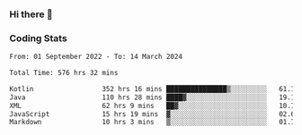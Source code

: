 ### Hi there 👋

<!--
**Girrafeec/girrafeec** is a ✨ _special_ ✨ repository because its `README.md` (this file) appears on your GitHub profile.

Here are some ideas to get you started:

- 🔭 I’m currently working on ...
- 🌱 I’m currently learning ...
- 👯 I’m looking to collaborate on ...
- 🤔 I’m looking for help with ...
- 💬 Ask me about ...
- 📫 How to reach me: ...
- 😄 Pronouns: ...
- ⚡ Fun fact: ...
-->

### Coding Stats
<!--START_SECTION:waka-->

```txt
From: 01 September 2022 - To: 14 March 2024

Total Time: 576 hrs 32 mins

Kotlin                 352 hrs 16 mins ███████████████▒░░░░░░░░░   61.10 %
Java                   110 hrs 28 mins ████▓░░░░░░░░░░░░░░░░░░░░   19.16 %
XML                    62 hrs 9 mins   ██▓░░░░░░░░░░░░░░░░░░░░░░   10.78 %
JavaScript             15 hrs 19 mins  ▓░░░░░░░░░░░░░░░░░░░░░░░░   02.66 %
Markdown               10 hrs 3 mins   ▒░░░░░░░░░░░░░░░░░░░░░░░░   01.74 %
```

<!--END_SECTION:waka-->
